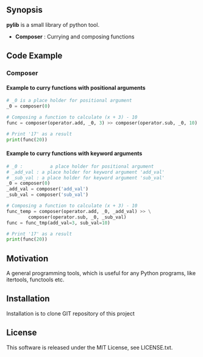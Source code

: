 <!-- ----------------------------------------------------------------
----------------------------------------------------------------- -->
## Synopsis

**pylib** is a small library of python tool.

- **Composer** : Currying and composing functions 


## Code Example

### Composer

#### Example to curry functions with positional arguments

```python
# _0 is a place holder for positional argument
_0 = composer(0)

# Composing a function to calculate (x + 3) - 10
func = composer(operator.add, _0, 3) >> composer(operator.sub, _0, 10)

# Print '17' as a result
print(func(20))
```

#### Example to curry functions with keyword arguments

```python
# _0 :          a place holder for positional argument
# _add_val : a place holder for keyword argument 'add_val'
# _sub_val : a place holder for keyword argument 'sub_val'
_0 = composer(0)
_add_val = composer('add_val')
_sub_val = composer('sub_val')

# Composing a function to calculate (x + 3) - 10
func_temp = composer(operator.add, _0, _add_val) >> \
        composer(operator.sub, _0, _sub_val)
func = func_tmp(add_val=3, sub_val=10)

# Print '17' as a result
print(func(20))
```

## Motivation

A general programming tools, which is useful for any Python programs, like
itertools, functools etc.


## Installation

Installation is to clone GIT repository of this project


<!--
## API Reference

Depending on the size of the project, if it is small and simple enough the reference docs can be added to the README. For medium size to larger projects it is important to at least provide a link to where the API reference docs live.

## Tests

Describe and show how to run the tests with code examples.

## Contributors

Let people know how they can dive into the project, include important links to things like issue trackers, irc, twitter accounts if applicable.
-->

## License

This software is released under the MIT License, see LICENSE.txt.

